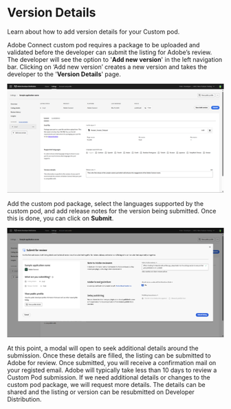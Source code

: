 # Version Details

Learn about how to add version details for your Custom pod.

Adobe Connect custom pod requires a package to be uploaded and validated before the developer can submit the listing for Adobe’s review. The developer will see the option to '**Add new version**' in the left navigation bar. Clicking on ‘Add new version’ creates a new version and takes the developer to the '**Version Details**' page.

![Screenshot of version details page](./screenshot_1.png)

Add the custom pod package, select the languages supported by the custom pod, and add release notes for the version being submitted. Once this is done, you can click on **Submit**.


![Screenshot of Submit for Review modal](./screenshot_2.png)

At this point, a modal will open to seek additional details around the submission. Once these details are filled, the listing can be submitted to Adobe for review. Once submitted, you will receive a confirmation mail on your registed email. Adobe will typically take less than 10 days to review a Custom Pod submission. If we need additional details or changes to the custom pod package, we will request more details. The details can be shared and the listing or version can be resubmitted on Developer Distribution. 

